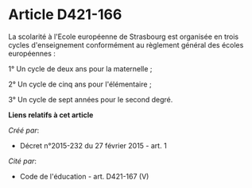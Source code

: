 # Article D421-166

La scolarité à l'Ecole européenne de Strasbourg est organisée en trois cycles d'enseignement conformément au règlement
général des écoles européennes : 

1° Un cycle de deux ans pour la maternelle ; 

2° Un cycle de cinq ans pour l'élémentaire ; 

3° Un cycle de sept années pour le second degré.

**Liens relatifs à cet article**

_Créé par_:

  - Décret n°2015-232 du 27 février 2015 - art. 1

_Cité par_:

  - Code de l'éducation - art. D421-167 (V)
